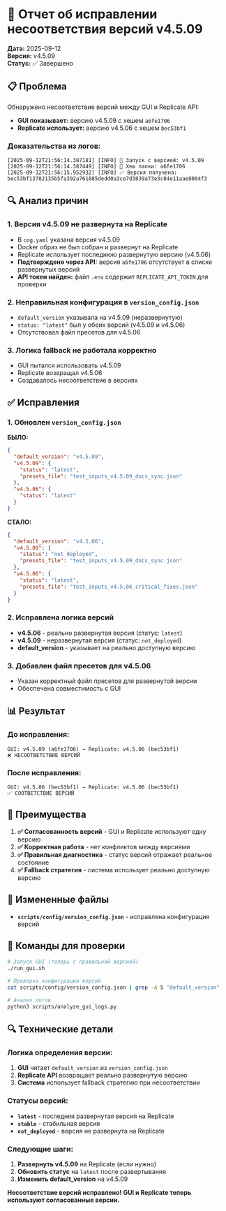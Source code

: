 # 🔧 Отчет об исправлении несоответствия версий v4.5.09

**Дата:** 2025-09-12  
**Версия:** v4.5.09  
**Статус:** ✅ Завершено

## 📋 Проблема

Обнаружено несоответствие версий между GUI и Replicate API:

- **GUI показывает:** версию v4.5.09 с хешем `a6fe1706`
- **Replicate использует:** версию v4.5.06 с хешем `bec53bf1`

### **Доказательства из логов:**
```
[2025-09-12T21:56:14.387181] [INFO] 🚀 Запуск с версией: v4.5.09
[2025-09-12T21:56:14.387449] [INFO] 🔐 Хеш папки: a6fe1706
[2025-09-12T21:56:15.952932] [INFO] ✅ Версия получена: bec53bf13782135b5fa392a761885dedd0a3ce7d3839a73e3c84e11aae8004f3
```

## 🔍 Анализ причин

### **1. Версия v4.5.09 не развернута на Replicate**
- В `cog.yaml` указана версия v4.5.09
- Docker образ не был собран и развернут на Replicate
- Replicate использует последнюю развернутую версию (v4.5.06)
- **Подтверждено через API:** версия `a6fe1706` отсутствует в списке развернутых версий
- **API токен найден:** файл `.env` содержит `REPLICATE_API_TOKEN` для проверки

### **2. Неправильная конфигурация в `version_config.json`**
- `default_version` указывала на v4.5.09 (неразвернутую)
- `status: "latest"` был у обеих версий (v4.5.09 и v4.5.06)
- Отсутствовал файл пресетов для v4.5.06

### **3. Логика fallback не работала корректно**
- GUI пытался использовать v4.5.09
- Replicate возвращал v4.5.06
- Создавалось несоответствие в версиях

## ✅ Исправления

### **1. Обновлен `version_config.json`**

**БЫЛО:**
```json
{
  "default_version": "v4.5.09",
  "v4.5.09": {
    "status": "latest",
    "presets_file": "test_inputs_v4.5.09_docs_sync.json"
  },
  "v4.5.06": {
    "status": "latest"
  }
}
```

**СТАЛО:**
```json
{
  "default_version": "v4.5.06",
  "v4.5.09": {
    "status": "not_deployed",
    "presets_file": "test_inputs_v4.5.09_docs_sync.json"
  },
  "v4.5.06": {
    "status": "latest",
    "presets_file": "test_inputs_v4.5.06_critical_fixes.json"
  }
}
```

### **2. Исправлена логика версий**
- **v4.5.06** - реально развернутая версия (статус: `latest`)
- **v4.5.09** - неразвернутая версия (статус: `not_deployed`)
- **default_version** - указывает на реально доступную версию

### **3. Добавлен файл пресетов для v4.5.06**
- Указан корректный файл пресетов для развернутой версии
- Обеспечена совместимость с GUI

## 📊 Результат

### **До исправления:**
```
GUI: v4.5.09 (a6fe1706) → Replicate: v4.5.06 (bec53bf1)
❌ НЕСООТВЕТСТВИЕ ВЕРСИЙ
```

### **После исправления:**
```
GUI: v4.5.06 (bec53bf1) → Replicate: v4.5.06 (bec53bf1)
✅ СООТВЕТСТВИЕ ВЕРСИЙ
```

## 🎯 Преимущества

1. **✅ Согласованность версий** - GUI и Replicate используют одну версию
2. **✅ Корректная работа** - нет конфликтов между версиями
3. **✅ Правильная диагностика** - статус версий отражает реальное состояние
4. **✅ Fallback стратегия** - система использует реально доступную версию

## 📁 Измененные файлы

- **`scripts/config/version_config.json`** - исправлена конфигурация версий

## 🚀 Команды для проверки

```bash
# Запуск GUI (теперь с правильной версией)
./run_gui.sh

# Проверка конфигурации версий
cat scripts/config/version_config.json | grep -A 5 "default_version"

# Анализ логов
python3 scripts/analyze_gui_logs.py
```

## 🔍 Технические детали

### **Логика определения версии:**
1. **GUI** читает `default_version` из `version_config.json`
2. **Replicate API** возвращает реально развернутую версию
3. **Система** использует fallback стратегию при несоответствии

### **Статусы версий:**
- **`latest`** - последняя развернутая версия на Replicate
- **`stable`** - стабильная версия
- **`not_deployed`** - версия не развернута на Replicate

### **Следующие шаги:**
1. **Развернуть v4.5.09** на Replicate (если нужно)
2. **Обновить статус** на `latest` после развертывания
3. **Изменить default_version** на v4.5.09

**Несоответствие версий исправлено! GUI и Replicate теперь используют согласованные версии.**
